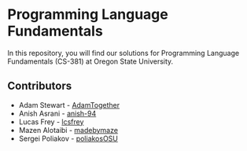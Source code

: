 # Programming Language Fundamentals

In this repository, you will find our solutions for Programming Language Fundamentals (CS-381) at Oregon State University.

## Contributors

* Adam Stewart - [AdamTogether](https://github.com/AdamTogether)
* Anish Asrani - [anish-94](https://github.com/anish-94)
* Lucas Frey - [lcsfrey](https://github.com/lcsfrey)
* Mazen Alotaibi - [madebymaze](https://github.com/madebymaze)
* Sergei Poliakov - [poliakosOSU](https://github.com/poliakosOSU)
